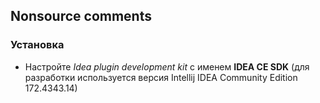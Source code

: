 ## Nonsource comments

### Установка

* Настройте *Idea plugin development kit* с именем **IDEA CE SDK**
(для разработки используется версия Intellij IDEA Community Edition 172.4343.14)  